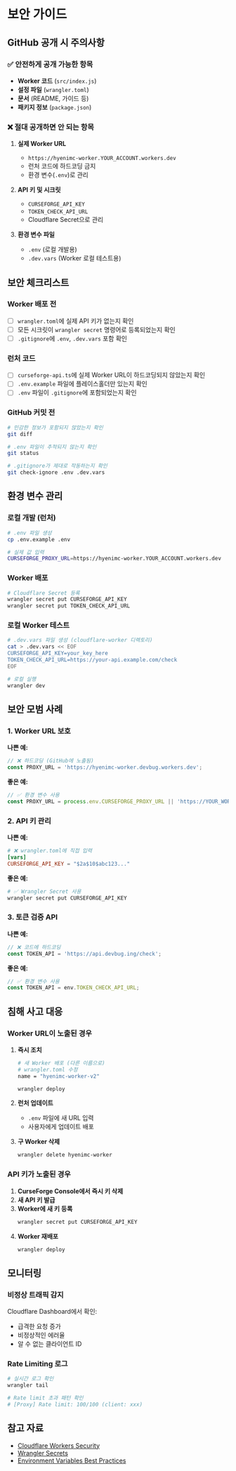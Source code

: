 # 보안 가이드

## GitHub 공개 시 주의사항

### ✅ 안전하게 공개 가능한 항목

- **Worker 코드** (`src/index.js`)
- **설정 파일** (`wrangler.toml`)
- **문서** (README, 가이드 등)
- **패키지 정보** (`package.json`)

### ❌ 절대 공개하면 안 되는 항목

1. **실제 Worker URL**
   - `https://hyenimc-worker.YOUR_ACCOUNT.workers.dev`
   - 런처 코드에 하드코딩 금지
   - 환경 변수(`.env`)로 관리

2. **API 키 및 시크릿**
   - `CURSEFORGE_API_KEY`
   - `TOKEN_CHECK_API_URL`
   - Cloudflare Secret으로 관리

3. **환경 변수 파일**
   - `.env` (로컬 개발용)
   - `.dev.vars` (Worker 로컬 테스트용)

## 보안 체크리스트

### Worker 배포 전

- [ ] `wrangler.toml`에 실제 API 키가 없는지 확인
- [ ] 모든 시크릿이 `wrangler secret` 명령어로 등록되었는지 확인
- [ ] `.gitignore`에 `.env`, `.dev.vars` 포함 확인

### 런처 코드

- [ ] `curseforge-api.ts`에 실제 Worker URL이 하드코딩되지 않았는지 확인
- [ ] `.env.example` 파일에 플레이스홀더만 있는지 확인
- [ ] `.env` 파일이 `.gitignore`에 포함되었는지 확인

### GitHub 커밋 전

```bash
# 민감한 정보가 포함되지 않았는지 확인
git diff

# .env 파일이 추적되지 않는지 확인
git status

# .gitignore가 제대로 작동하는지 확인
git check-ignore .env .dev.vars
```

## 환경 변수 관리

### 로컬 개발 (런처)

```bash
# .env 파일 생성
cp .env.example .env

# 실제 값 입력
CURSEFORGE_PROXY_URL=https://hyenimc-worker.YOUR_ACCOUNT.workers.dev
```

### Worker 배포

```bash
# Cloudflare Secret 등록
wrangler secret put CURSEFORGE_API_KEY
wrangler secret put TOKEN_CHECK_API_URL
```

### 로컬 Worker 테스트

```bash
# .dev.vars 파일 생성 (cloudflare-worker 디렉토리)
cat > .dev.vars << EOF
CURSEFORGE_API_KEY=your_key_here
TOKEN_CHECK_API_URL=https://your-api.example.com/check
EOF

# 로컬 실행
wrangler dev
```

## 보안 모범 사례

### 1. Worker URL 보호

**나쁜 예:**
```typescript
// ❌ 하드코딩 (GitHub에 노출됨)
const PROXY_URL = 'https://hyenimc-worker.devbug.workers.dev';
```

**좋은 예:**
```typescript
// ✅ 환경 변수 사용
const PROXY_URL = process.env.CURSEFORGE_PROXY_URL || 'https://YOUR_WORKER_URL.workers.dev';
```

### 2. API 키 관리

**나쁜 예:**
```toml
# ❌ wrangler.toml에 직접 입력
[vars]
CURSEFORGE_API_KEY = "$2a$10$abc123..."
```

**좋은 예:**
```bash
# ✅ Wrangler Secret 사용
wrangler secret put CURSEFORGE_API_KEY
```

### 3. 토큰 검증 API

**나쁜 예:**
```javascript
// ❌ 코드에 하드코딩
const TOKEN_API = 'https://api.devbug.ing/check';
```

**좋은 예:**
```javascript
// ✅ 환경 변수 사용
const TOKEN_API = env.TOKEN_CHECK_API_URL;
```

## 침해 사고 대응

### Worker URL이 노출된 경우

1. **즉시 조치**
   ```bash
   # 새 Worker 배포 (다른 이름으로)
   # wrangler.toml 수정
   name = "hyenimc-worker-v2"
   
   wrangler deploy
   ```

2. **런처 업데이트**
   - `.env` 파일에 새 URL 입력
   - 사용자에게 업데이트 배포

3. **구 Worker 삭제**
   ```bash
   wrangler delete hyenimc-worker
   ```

### API 키가 노출된 경우

1. **CurseForge Console에서 즉시 키 삭제**
2. **새 API 키 발급**
3. **Worker에 새 키 등록**
   ```bash
   wrangler secret put CURSEFORGE_API_KEY
   ```
4. **Worker 재배포**
   ```bash
   wrangler deploy
   ```

## 모니터링

### 비정상 트래픽 감지

Cloudflare Dashboard에서 확인:
- 급격한 요청 증가
- 비정상적인 에러율
- 알 수 없는 클라이언트 ID

### Rate Limiting 로그

```bash
# 실시간 로그 확인
wrangler tail

# Rate limit 초과 패턴 확인
# [Proxy] Rate limit: 100/100 (client: xxx)
```

## 참고 자료

- [Cloudflare Workers Security](https://developers.cloudflare.com/workers/platform/security/)
- [Wrangler Secrets](https://developers.cloudflare.com/workers/wrangler/commands/#secret)
- [Environment Variables Best Practices](https://12factor.net/config)
